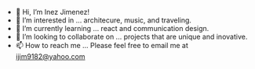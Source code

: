 - 👋 Hi, I’m Inez Jimenez!
- 👀 I’m interested in ... architecure, music, and traveling.
- 🌱 I’m currently learning ... react and communication design.
- 💞️ I’m looking to collaborate on ...  projects that are unique and inovative.
- 📫 How to reach me ... Please feel free to email me at ijim9182@yahoo.com

<!---
inezjimenez/inezjimenez is a ✨ special ✨ repository because its `README.md` (this file) appears on your GitHub profile.
You can click the Preview link to take a look at your changes.
--->
